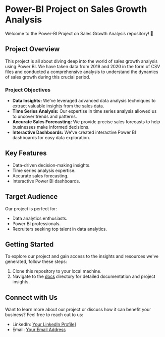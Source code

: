 # Power-BI Project on Sales Growth Analysis

Welcome to the Power-BI Project on Sales Growth Analysis repository! 🚀

## Project Overview

This project is all about diving deep into the world of sales growth analysis using Power BI. We have taken data from 2019 and 2020 in the form of CSV files and conducted a comprehensive analysis to understand the dynamics of sales growth during this crucial period.

### Project Objectives

- **Data Insights:** We've leveraged advanced data analysis techniques to extract valuable insights from the sales data.
- **Time Series Analysis:** Our expertise in time series analysis allowed us to uncover trends and patterns.
- **Accurate Sales Forecasting:** We provide precise sales forecasts to help businesses make informed decisions.
- **Interactive Dashboards:** We've created interactive Power BI dashboards for easy data exploration.

## Key Features

- Data-driven decision-making insights.
- Time series analysis expertise.
- Accurate sales forecasting.
- Interactive Power BI dashboards.

## Target Audience

Our project is perfect for:

- Data analytics enthusiasts.
- Power BI professionals.
- Recruiters seeking top talent in data analytics.

## Getting Started

To explore our project and gain access to the insights and resources we've generated, follow these steps:

1. Clone this repository to your local machine.
2. Navigate to the [docs](docs/) directory for detailed documentation and project insights.

## Connect with Us

Want to learn more about our project or discuss how it can benefit your business? Feel free to reach out to us:

- LinkedIn: [Your LinkedIn Profile](https://www.linkedin.com/in/yash-morvekar-498458273/)]
- Email: [Your Email Address](mailto:morvekaryash606@gmail.com)



